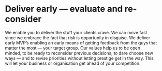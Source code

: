 # Deliver early — evaluate and re-consider

We enable you to deliver the stuff your clients crave. We can move fast since we embrace the fact that risk is opportunity in disguise. We deliver early MVP’s enabling an early means of getting feedback from the guys that matter the most — your target group. Our values help us to be open minded, to be ready to reconsider previous decisions, to dare choose new ways — and to revise priorities without letting prestige get in the way. This will let your business or organisation get ahead of your competition.
